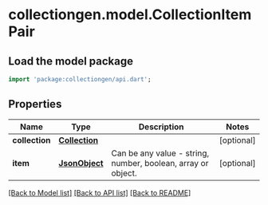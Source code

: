 # collectiongen.model.CollectionItemPair

## Load the model package
```dart
import 'package:collectiongen/api.dart';
```

## Properties
Name | Type | Description | Notes
------------ | ------------- | ------------- | -------------
**collection** | [**Collection**](Collection.md) |  | [optional] 
**item** | [**JsonObject**](.md) | Can be any value - string, number, boolean, array or object. | [optional] 

[[Back to Model list]](../README.md#documentation-for-models) [[Back to API list]](../README.md#documentation-for-api-endpoints) [[Back to README]](../README.md)


